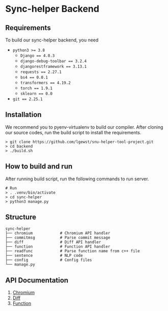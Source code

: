 # Sync-helper Backend

## Requirements
To build our sync-helper backend, you need
- `python3 >= 3.8`
  - `Django == 4.0.3`
  - `django-debug-toolbar == 3.2.4`
  - `djangorestframework == 3.13.1`
  - `requests == 2.27.1`
  - `bs4 == 0.0.1`
  - `transformers == 4.19.2`
  - `torch == 1.9.1`
  - `sklearn == 0.0`
- `git == 2.25.1`

## Installation
We recommend you to pyenv-virtualenv to build our compiler. After cloning our source codes, run the build script to install the requirements.

```
> git clone https://github.com/lgewst/snu-helper-tool-project.git
> cd backend
> ./build.sh
```

## How to build and run
After running build script, run the following commands to run server.
```
# Run
> . .venv/bin/activate
> cd sync-helper
> python3 manage.py
```

## Structure
```
sync-helper
├── chromium            # Chromium API handler
├── commitmsg           # Parse commit message
├── diff                # Diff API handler
├── function            # Function API handler
├── readfunc            # Parse function name from c++ file
├── sentence            # NLP code
├── config              # Config files
└── manage.py
```

## API Documentation
1. [Chromium](https://github.com/lgewst/snu-helper-tool-project/wiki/chromium)
2. [Diff](https://github.com/lgewst/snu-helper-tool-project/wiki/diff)
3. [Function](https://github.com/lgewst/snu-helper-tool-project/wiki/functions)
